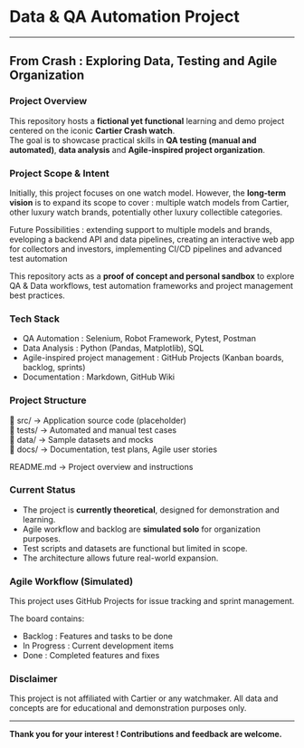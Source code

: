 # Data & QA Automation Project

---

## From Crash : Exploring Data, Testing and Agile Organization


### Project Overview
This repository hosts a **fictional yet functional** learning and demo project centered on the iconic **Cartier Crash watch**.  
The goal is to showcase practical skills in **QA testing (manual and automated)**, **data analysis** and **Agile-inspired project organization**.


### Project Scope & Intent
Initially, this project focuses on one watch model.
However, the **long-term vision** is to expand its scope to cover : multiple watch models from Cartier, other luxury watch brands, potentially other luxury collectible categories.

Future Possibilities : extending support to multiple models and brands, eveloping a backend API and data pipelines, creating an interactive web app for collectors and investors, implementing CI/CD pipelines and advanced test automation

This repository acts as a **proof of concept and personal sandbox** to explore QA & Data workflows, test automation frameworks and project management best practices.


### Tech Stack
- QA Automation : Selenium, Robot Framework, Pytest, Postman
- Data Analysis : Python (Pandas, Matplotlib), SQL
- Agile-inspired project management : GitHub Projects (Kanban boards, backlog, sprints)
- Documentation : Markdown, GitHub Wiki


### Project Structure
 📁 src/           → Application source code (placeholder)  
 📁 tests/         → Automated and manual test cases  
 📁 data/          → Sample datasets and mocks  
 📁 docs/          → Documentation, test plans, Agile user stories
 
 README.md         → Project overview and instructions


### Current Status
- The project is **currently theoretical**, designed for demonstration and learning.
- Agile workflow and backlog are **simulated solo** for organization purposes.
- Test scripts and datasets are functional but limited in scope.
- The architecture allows future real-world expansion.


### Agile Workflow (Simulated)
This project uses GitHub Projects for issue tracking and sprint management.

The board contains:
- Backlog : Features and tasks to be done
- In Progress : Current development items
- Done : Completed features and fixes


### Disclaimer
This project is not affiliated with Cartier or any watchmaker. All data and concepts are for educational and demonstration purposes only.

---

**Thank you for your interest ! Contributions and feedback are welcome.**
 
